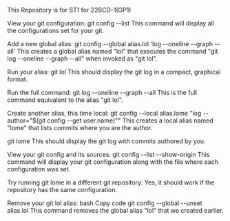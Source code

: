 This Repository is for ST1 for 22BCD-1(GP1)



View your git configuration:
git config --list
This command will display all the configurations set for your git.

Add a new global alias:
git config --global alias.lol 'log --oneline --graph --all'
This creates a global alias named "lol" that executes the command "git log --oneline --graph --all" when invoked as "git lol".

Run your alias:
git lol
This should display the git log in a compact, graphical format.

Run the full command:
git log --oneline --graph --all
This is the full command equivalent to the alias "git lol".

Create another alias, this time local:
git config --local alias.lome "log --author=\"$(git config --get user.name)\""
This creates a local alias named "lome" that lists commits where you are the author.

git lome
This should display the git log with commits authored by you.

View your git config and its sources:
git config --list --show-origin
This command will display your git configuration along with the file where each configuration was set.

Try running git lome in a different git repository:
Yes, it should work if the repository has the same configuration.

Remove your git lol alias:
bash
Copy code
git config --global --unset alias.lol
This command removes the global alias "lol" that we created earlier.
